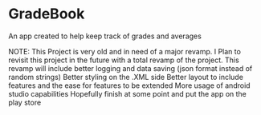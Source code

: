 # GradeBook
An app created to help keep track of grades and averages

NOTE: This Project is very old and in need of a major revamp.
I Plan to revisit this project in the future with a total revamp of the project.
This revamp will include better logging and data saving (json format instead of random strings)
Better styling on the .XML side
Better layout to include features and the ease for features to be extended
More usage of android studio capabilities
Hopefully finish at some point and put the app on the play store